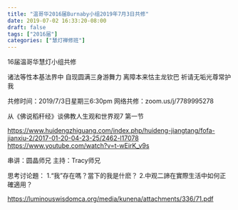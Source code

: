 ```yaml
---
title: "温哥华2016届Burnaby小组2019年7月3日共修"
date: 2019-07-02 16:33:20-08:00
draft: false
tags: ["2016届"]
categories: ["慧灯禅修班"]
---
```

16届温哥华慧灯小组共修

诸法等性本基法界中
自现圆满三身游舞力
离障本来怙主龙钦巴
祈请无垢光尊常护我

共修时间：2019/7/3日星期三6:30pm
网络共修：zoom.us/j/7789995278

 从《佛说稻秆经》谈佛教人生观和世界观7  第一节 

https://www.huidengzhiguang.com/index.php/huideng-jiangtang/fofa-jianxiu-2/2017-01-20-04-23-25/2462-l17078
https://www.youtube.com/watch?v=t-wEirK_v9s

串讲：圆晶师兄
主持：Tracy师兄

思考讨论題：
1.“我”存在嗎？當下的我是什麽？
2.中观二諦在實際生活中如何正確適用？

 https://luminouswisdomca.org/media/kunena/attachments/336/71.pdf
